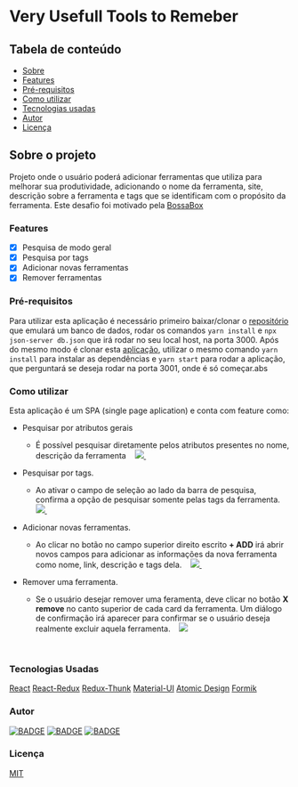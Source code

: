 # Very Usefull Tools to Remeber

## Tabela de conteúdo

<!-- ts -->

- [Sobre](#sobre)
- [Features](#features)
- [Pré-requisitos](#prerequisitos)
- [Como utilizar](#utilizando)
- [Tecnologias usadas](#techs)
- [Autor](#me)
- [Licença](#license)

<!--te-->

## Sobre o projeto

Projeto onde o usuário poderá adicionar ferramentas que utiliza para melhorar sua produtividade, adicionando o nome da ferramenta, site, descrição sobre a ferramenta e tags que se identificam com o propósito da ferramenta.
Este desafio foi motivado pela [BossaBox](https://app.bossabox.com/profile/me)

### Features

- [x] Pesquisa de modo geral
- [x] Pesquisa por tags
- [x] Adicionar novas ferramentas
- [x] Remover ferramentas

### Pré-requisitos

Para utilizar esta aplicação é necessário primeiro baixar/clonar o [repositório](https://gitlab.com/bossabox/challenge-fake-api/tree/master) que emulará um banco de dados, rodar os comandos `yarn install` e `npx json-server db.json` que irá rodar no seu local host, na porta 3000.
Após do mesmo modo é clonar esta [aplicação](), utilizar o mesmo comando `yarn install` para instalar as dependências e `yarn start` para rodar a aplicação, que perguntará se deseja rodar na porta 3001, onde é só começar.abs

### Como utilizar

Esta aplicação é um SPA (single page aplication) e conta com feature como:

- Pesquisar por atributos gerais

  - É possível pesquisar diretamente pelos atributos presentes no nome, descrição da ferramenta
    &nbsp;&nbsp;
    <a href="https://www.loom.com/share/b0a48227f5834edead2d28e62d374d4b">
    <img style="max-width:300px;" src="https://cdn.loom.com/sessions/thumbnails/b0a48227f5834edead2d28e62d374d4b-with-play.gif">
    </a>
    &nbsp;&nbsp;

- Pesquisar por tags.
  - Ao ativar o campo de seleção ao lado da barra de pesquisa, confirma a opção de pesquisar somente pelas tags da ferramenta.
    &nbsp;&nbsp;
    <a href="https://www.loom.com/share/912da1ca1d6d4d55b1405de11f4ff9f7">
    <img style="max-width:300px;" src="https://cdn.loom.com/sessions/thumbnails/912da1ca1d6d4d55b1405de11f4ff9f7-with-play.gif">
    </a>
    &nbsp;&nbsp;
- Adicionar novas ferramentas.

  - Ao clicar no botão no campo superior direito escrito **+ ADD** irá abrir novos campos para adicionar as informações da nova ferramenta como nome, link, descrição e tags dela.
    &nbsp;&nbsp;
    <a href="https://www.loom.com/share/be4aa8851b0f4108be774c06123b45e8">
    <img style="max-width:300px;" src="https://cdn.loom.com/sessions/thumbnails/be4aa8851b0f4108be774c06123b45e8-with-play.gif">
    </a>
    &nbsp;&nbsp;

- Remover uma ferramenta.

  - Se o usuário desejar remover uma feramenta, deve clicar no botão **X remove** no canto superior de cada card da ferramenta. Um diálogo de confirmação irá aparecer para confirmar se o usuário deseja realmente excluir aquela ferramenta.
    &nbsp;&nbsp;
    <a href="https://www.loom.com/share/3357c20294a5491d87f450ea74df516b">
    <img style="max-width:300px;" src="https://cdn.loom.com/sessions/thumbnails/3357c20294a5491d87f450ea74df516b-with-play.gif">
    </a>

  &nbsp;&nbsp;

### Tecnologias Usadas

[React](https://reactjs.org/)
[React-Redux](https://react-redux.js.org/)
[Redux-Thunk](https://github.com/reduxjs/redux-thunk)
[Material-UI](https://material-ui.com/pt/)
[Atomic Design](https://bradfrost.com/blog/post/atomic-web-design/)
[Formik](https://formik.org/)

### Autor

[![BADGE](https://img.shields.io/static/v1?label=github&message=Fernandochi&color=181717&style=social&logo=github&link=https://github.com/fernandochi)](https://github.com/fernandochi)
[![BADGE](https://img.shields.io/static/v1?label=linkedin&message=Fernando&color=0A66C2&style=social&logo=linkedin&link=https://www.linkedin.com/in/fernando-l-santos/)](https://www.linkedin.com/in/fernando-l-santos/)
[![BADGE](https://img.shields.io/static/v1?label=Netfly&message=Netfly&color=88C848&style=social&logo=Netfly&link=https://vuttr-fer.netlify.app/)](https://vuttr-fer.netlify.app/)

### Licença

[MIT](https://choosealicense.com/licenses/mit/)
